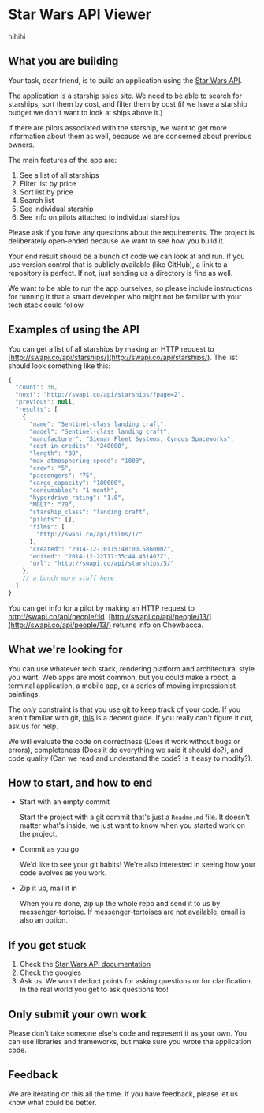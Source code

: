 # Star Wars API Viewer
hihihi

## What you are building
Your task, dear friend, is to build an application using the [Star Wars
API](http://swapi.co/).

The application is a starship sales site. We need to be able to search for
starships, sort them by cost, and filter them by cost (if we have a starship
budget we don't want to look at ships above it.)

If there are pilots associated with the starship, we want to get more
information about them as well, because we are concerned about previous owners.

The main features of the app are:

1. See a list of all starships
2. Filter list by price
3. Sort list by price
4. Search list
5. See individual starship
6. See info on pilots attached to individual starships

Please ask if you have any questions about the requirements. The project is
deliberately open-ended because we want to see how you build it.

Your end result should be a bunch of code we can look at and run. If you use
version control that is publicly available (like GitHub), a link to a
repository is perfect. If not, just sending us a directory is fine as well.

We want to be able to run the app ourselves, so please include instructions
for running it that a smart developer who might not be familiar with your tech
stack could follow.

## Examples of using the API

You can get a list of all starships by making an HTTP request to
[http://swapi.co/api/starships/](http://swapi.co/api/starships/). The list
should look something like this:

```JavaScript
{
  "count": 36,
  "next": "http://swapi.co/api/starships/?page=2",
  "previous": null,
  "results": [
    {
      "name": "Sentinel-class landing craft",
      "model": "Sentinel-class landing craft",
      "manufacturer": "Sienar Fleet Systems, Cyngus Spaceworks",
      "cost_in_credits": "240000",
      "length": "38",
      "max_atmosphering_speed": "1000",
      "crew": "5",
      "passengers": "75",
      "cargo_capacity": "180000",
      "consumables": "1 month",
      "hyperdrive_rating": "1.0",
      "MGLT": "70",
      "starship_class": "landing craft",
      "pilots": [],
      "films": [
        "http://swapi.co/api/films/1/"
      ],
      "created": "2014-12-10T15:48:00.586000Z",
      "edited": "2014-12-22T17:35:44.431407Z",
      "url": "http://swapi.co/api/starships/5/"
    },
    // a bunch more stuff here
  ]
}
```

You can get info for a pilot by making an HTTP request to
http://swapi.co/api/people/:id.
[http://swapi.co/api/people/13/](http://swapi.co/api/people/13/) returns info
on Chewbacca.


## What we're looking for

You can use whatever tech stack, rendering platform and architectural style you
want. Web apps are most common, but you could make a robot, a terminal
application, a mobile app, or a series of moving impressionist paintings.

The *only* constraint is that you use [git](http://git-scm.com/) to keep track
of your code. If you aren't familiar with git,
[this](http://www.sitepoint.com/git-for-beginners/) is a decent guide. If you
really can't figure it out, ask us for help.

We will evaluate the code on correctness (Does it work without bugs or errors),
completeness (Does it do everything we said it should do?), and code quality
(Can we read and understand the code? Is it easy to modify?).

## How to start, and how to end

* Start with an empty commit

  Start the project with a git commit that's just a `Readme.md` file. It
  doesn't matter what's inside, we just want to know when you started work on
  the project.

* Commit as you go

  We'd like to see your git habits! We're also interested in seeing how your
  code evolves as you work.

* Zip it up, mail it in

  When you're done, zip up the whole repo and send it to us by
  messenger-tortoise. If messenger-tortoises are not available, email is also
  an option.

## If you get stuck

1. Check the [Star Wars API documentation](http://swapi.co/documentation)
2. Check the googles
3. Ask us. We won't deduct points for asking questions or for clarification. In
   the real world you get to ask questions too!


## Only submit your own work

Please don't take someone else's code and represent it as your own. You can use
libraries and frameworks, but make sure you wrote the application code.


## Feedback

We are iterating on this all the time. If you have feedback, please let us
know what could be better.
